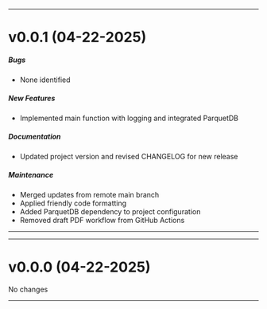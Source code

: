 
___

# v0.0.1 (04-22-2025)

##### Bugs
- None identified

##### New Features
- Implemented main function with logging and integrated ParquetDB

##### Documentation
- Updated project version and revised CHANGELOG for new release

##### Maintenance
- Merged updates from remote main branch
- Applied friendly code formatting
- Added ParquetDB dependency to project configuration
- Removed draft PDF workflow from GitHub Actions

___

___

# v0.0.0 (04-22-2025)

No changes

___
